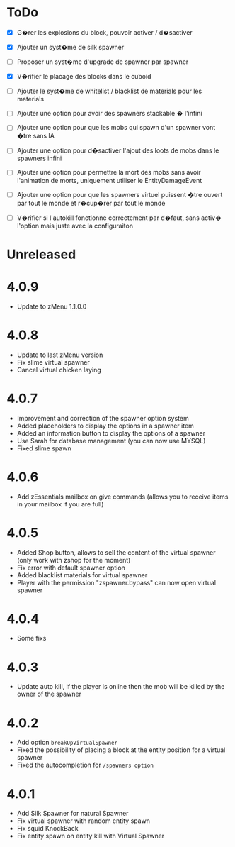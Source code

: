 # ToDo

- [x] G�rer les explosions du block, pouvoir activer / d�sactiver
- [x] Ajouter un syst�me de silk spawner
- [ ] Proposer un syst�me d'upgrade de spawner par spawner
- [x] V�rifier le placage des blocks dans le cuboid
- [ ] Ajouter le syst�me de whitelist / blacklist de materials pour les materials
- [ ] Ajouter une option pour avoir des spawners stackable � l'infini
- [ ] Ajouter une option pour que les mobs qui spawn d'un spawner vont �tre sans IA
- [ ] Ajouter une option pour d�sactiver l'ajout des loots de mobs dans le spawners infini
- [ ] Ajouter une option pour permettre la mort des mobs sans avoir l'animation de morts, uniquement utiliser le EntityDamageEvent

- [ ] Ajouter une option pour que les spawners virtuel puissent �tre ouvert par tout le monde et r�cup�rer par tout le monde
- [ ] V�rifier si l'autokill fonctionne correctement par d�faut, sans activ� l'option mais juste avec la configuraiton


# Unreleased

# 4.0.9

- Update to zMenu 1.1.0.0

# 4.0.8

- Update to last zMenu version
- Fix slime virtual spawner
- Cancel virtual chicken laying 

# 4.0.7

- Improvement and correction of the spawner option system
- Added placeholders to display the options in a spawner item
- Added an information button to display the options of a spawner
- Use Sarah for database management (you can now use MYSQL)
- Fixed slime spawn

# 4.0.6

- Add zEssentials mailbox on give commands (allows you to receive items in your mailbox if you are full)

# 4.0.5

- Added Shop button, allows to sell the content of the virtual spawner (only work with zshop for the moment)
- Fix error with default spawner option
- Added blacklist materials for virtual spawner
- Player with the permission "zspawner.bypass" can now open virtual spawner

# 4.0.4

- Some fixs

# 4.0.3

- Update auto kill, if the player is online then the mob will be killed by the owner of the spawner

# 4.0.2

- Add option ``breakUpVirtualSpawner``
- Fixed the possibility of placing a block at the entity position for a virtual spawner
- Fixed the autocompletion for ``/spawners option``

# 4.0.1

- Add Silk Spawner for natural Spawner
- Fix virtual spawner with random entity spawn
- Fix squid KnockBack
- Fix entity spawn on entity kill with Virtual Spawner
